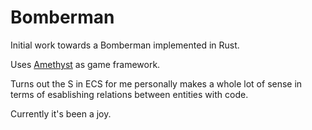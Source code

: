 # Bomberman

Initial work towards a Bomberman implemented in Rust.

Uses [Amethyst](https://github.com/amethyst/amethyst/) as game framework.

Turns out the S in ECS for me personally makes a whole lot of sense in terms of
esablishing relations between entities with code.

Currently it's been a joy.
